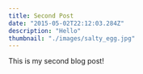 ```yaml
---
title: Second Post
date: "2015-05-02T22:12:03.284Z"
description: "Hello"
thumbnail: "./images/salty_egg.jpg"
---
```


This is my second blog post!
